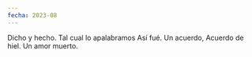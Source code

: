 ```yaml
---
fecha: 2023-08
---
```

Dicho y hecho.
Tal cual lo apalabramos
Así fué.
Un acuerdo,
Acuerdo de hiel.
Un amor muerto.